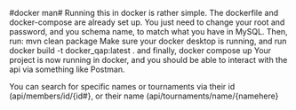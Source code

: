#docker man#
Running this in docker is rather simple. The dockerfile and docker-compose are already set up. You just need to change your root and password, and you schema name, to match what you have in MySQL.
Then, run:
mvn clean package
Make sure your docker desktop is running, and run
docker build -t docker_qap:latest .
and finally,
docker compose up
Your project is now running in docker, and you should be able to interact with the api via something like Postman.

You can search for specific names or tournaments via their id (api/members/id/{id#}, or their name (api/tournaments/name/{namehere}

